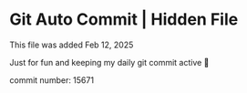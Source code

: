 # Git Auto Commit | Hidden File

This file was added Feb 12, 2025

Just for fun and keeping my daily git commit active 🤪

commit number: 15671
